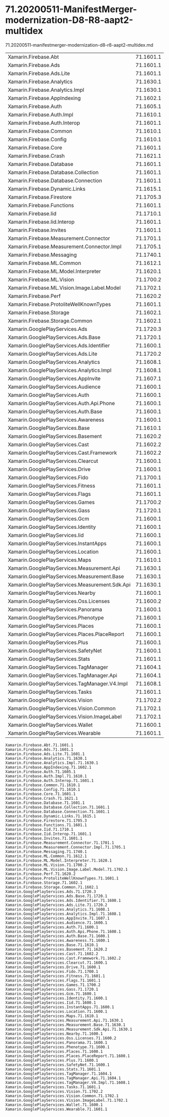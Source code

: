 # 71.20200511-ManifestMerger-modernization-D8-R8-aapt2-multidex

71.20200511-manifestmerger-modernization-d8-r8-aapt2-multidex.md

|                                                   |                                   |
|---------------------------------------------------|-----------------------------------|
| Xamarin.Firebase.Abt                              | 71.1601.1                         |
| Xamarin.Firebase.Ads                              | 71.1601.1                         |
| Xamarin.Firebase.Ads.Lite                         | 71.1601.1                         |
| Xamarin.Firebase.Analytics                        | 71.1630.1                         |
| Xamarin.Firebase.Analytics.Impl                   | 71.1630.1                         |
| Xamarin.Firebase.AppIndexing                      | 71.1602.1                         |
| Xamarin.Firebase.Auth                             | 71.1605.1                         |
| Xamarin.Firebase.Auth.Impl                        | 71.1610.1                         |
| Xamarin.Firebase.Auth.Interop                     | 71.1601.1                         |
| Xamarin.Firebase.Common                           | 71.1610.1                         |
| Xamarin.Firebase.Config                           | 71.1610.1                         |
| Xamarin.Firebase.Core                             | 71.1601.1                         |
| Xamarin.Firebase.Crash                            | 71.1621.1                         |
| Xamarin.Firebase.Database                         | 71.1601.1                         |
| Xamarin.Firebase.Database.Collection              | 71.1601.1                         |
| Xamarin.Firebase.Database.Connection              | 71.1601.1                         |
| Xamarin.Firebase.Dynamic.Links                    | 71.1615.1                         |
| Xamarin.Firebase.Firestore                        | 71.1705.3                         |
| Xamarin.Firebase.Functions                        | 71.1601.1                         |
| Xamarin.Firebase.Iid                              | 71.1710.1                         |
| Xamarin.Firebase.Iid.Interop                      | 71.1601.1                         |
| Xamarin.Firebase.Invites                          | 71.1601.1                         |
| Xamarin.Firebase.Measurement.Connector            | 71.1701.1                         |
| Xamarin.Firebase.Measurement.Connector.Impl       | 71.1705.1                         |
| Xamarin.Firebase.Messaging                        | 71.1740.1                         |
| Xamarin.Firebase.ML.Common                        | 71.1612.1                         |
| Xamarin.Firebase.ML.Model.Interpreter             | 71.1620.1                         |
| Xamarin.Firebase.ML.Vision                        | 71.1700.2                         |
| Xamarin.Firebase.ML.Vision.Image.Label.Model      | 71.1702.1                         |
| Xamarin.Firebase.Perf                             | 71.1620.2                         |
| Xamarin.Firebase.ProtoliteWellKnownTypes          | 71.1601.1                         |
| Xamarin.Firebase.Storage                          | 71.1602.1                         |
| Xamarin.Firebase.Storage.Common                   | 71.1602.1                         |
| Xamarin.GooglePlayServices.Ads                    | 71.1720.3                         |
| Xamarin.GooglePlayServices.Ads.Base               | 71.1720.1                         |
| Xamarin.GooglePlayServices.Ads.Identifier         | 71.1600.1                         |
| Xamarin.GooglePlayServices.Ads.Lite               | 71.1720.2                         |
| Xamarin.GooglePlayServices.Analytics              | 71.1608.1                         |
| Xamarin.GooglePlayServices.Analytics.Impl         | 71.1608.1                         |
| Xamarin.GooglePlayServices.AppInvite              | 71.1607.1                         |
| Xamarin.GooglePlayServices.Audience               | 71.1600.1                         |
| Xamarin.GooglePlayServices.Auth                   | 71.1600.1                         |
| Xamarin.GooglePlayServices.Auth.Api.Phone         | 71.1600.1                         |
| Xamarin.GooglePlayServices.Auth.Base              | 71.1600.1                         |
| Xamarin.GooglePlayServices.Awareness              | 71.1600.1                         |
| Xamarin.GooglePlayServices.Base                   | 71.1610.1                         |
| Xamarin.GooglePlayServices.Basement               | 71.1620.2                         |
| Xamarin.GooglePlayServices.Cast                   | 71.1602.2                         |
| Xamarin.GooglePlayServices.Cast.Framework         | 71.1602.2                         |
| Xamarin.GooglePlayServices.Clearcut               | 71.1600.1                         |
| Xamarin.GooglePlayServices.Drive                  | 71.1600.1                         |
| Xamarin.GooglePlayServices.Fido                   | 71.1700.1                         |
| Xamarin.GooglePlayServices.Fitness                | 71.1601.1                         |
| Xamarin.GooglePlayServices.Flags                  | 71.1601.1                         |
| Xamarin.GooglePlayServices.Games                  | 71.1700.2                         |
| Xamarin.GooglePlayServices.Gass                   | 71.1720.1                         |
| Xamarin.GooglePlayServices.Gcm                    | 71.1600.1                         |
| Xamarin.GooglePlayServices.Identity               | 71.1600.1                         |
| Xamarin.GooglePlayServices.Iid                    | 71.1600.1                         |
| Xamarin.GooglePlayServices.InstantApps            | 71.1600.1                         |
| Xamarin.GooglePlayServices.Location               | 71.1600.1                         |
| Xamarin.GooglePlayServices.Maps                   | 71.1610.1                         |
| Xamarin.GooglePlayServices.Measurement.Api        | 71.1630.1                         |
| Xamarin.GooglePlayServices.Measurement.Base       | 71.1630.1                         |
| Xamarin.GooglePlayServices.Measurement.Sdk.Api    | 71.1630.1                         |
| Xamarin.GooglePlayServices.Nearby                 | 71.1600.1                         |
| Xamarin.GooglePlayServices.Oss.Licenses           | 71.1600.2                         |
| Xamarin.GooglePlayServices.Panorama               | 71.1600.1                         |
| Xamarin.GooglePlayServices.Phenotype              | 71.1600.1                         |
| Xamarin.GooglePlayServices.Places                 | 71.1600.1                         |
| Xamarin.GooglePlayServices.Places.PlaceReport     | 71.1600.1                         |
| Xamarin.GooglePlayServices.Plus                   | 71.1600.1                         |
| Xamarin.GooglePlayServices.SafetyNet              | 71.1600.1                         |
| Xamarin.GooglePlayServices.Stats                  | 71.1601.1                         |
| Xamarin.GooglePlayServices.TagManager             | 71.1604.1                         |
| Xamarin.GooglePlayServices.TagManager.Api         | 71.1604.1                         |
| Xamarin.GooglePlayServices.TagManager.V4.Impl     | 71.1608.1                         |
| Xamarin.GooglePlayServices.Tasks                  | 71.1601.1                         |
| Xamarin.GooglePlayServices.Vision                 | 71.1702.2                         |
| Xamarin.GooglePlayServices.Vision.Common          | 71.1702.1                         |
| Xamarin.GooglePlayServices.Vision.ImageLabel      | 71.1702.1                         |
| Xamarin.GooglePlayServices.Wallet                 | 71.1600.1                         |
| Xamarin.GooglePlayServices.Wearable               | 71.1601.1                         |


```
Xamarin.Firebase.Abt.71.1601.1
Xamarin.Firebase.Ads.71.1601.1
Xamarin.Firebase.Ads.Lite.71.1601.1
Xamarin.Firebase.Analytics.71.1630.1
Xamarin.Firebase.Analytics.Impl.71.1630.1
Xamarin.Firebase.AppIndexing.71.1602.1
Xamarin.Firebase.Auth.71.1605.1
Xamarin.Firebase.Auth.Impl.71.1610.1
Xamarin.Firebase.Auth.Interop.71.1601.1
Xamarin.Firebase.Common.71.1610.1
Xamarin.Firebase.Config.71.1610.1
Xamarin.Firebase.Core.71.1601.1
Xamarin.Firebase.Crash.71.1621.1
Xamarin.Firebase.Database.71.1601.1
Xamarin.Firebase.Database.Collection.71.1601.1
Xamarin.Firebase.Database.Connection.71.1601.1
Xamarin.Firebase.Dynamic.Links.71.1615.1
Xamarin.Firebase.Firestore.71.1705.3
Xamarin.Firebase.Functions.71.1601.1
Xamarin.Firebase.Iid.71.1710.1
Xamarin.Firebase.Iid.Interop.71.1601.1
Xamarin.Firebase.Invites.71.1601.1
Xamarin.Firebase.Measurement.Connector.71.1701.1
Xamarin.Firebase.Measurement.Connector.Impl.71.1705.1
Xamarin.Firebase.Messaging.71.1740.1
Xamarin.Firebase.ML.Common.71.1612.1
Xamarin.Firebase.ML.Model.Interpreter.71.1620.1
Xamarin.Firebase.ML.Vision.71.1700.2
Xamarin.Firebase.ML.Vision.Image.Label.Model.71.1702.1
Xamarin.Firebase.Perf.71.1620.2
Xamarin.Firebase.ProtoliteWellKnownTypes.71.1601.1
Xamarin.Firebase.Storage.71.1602.1
Xamarin.Firebase.Storage.Common.71.1602.1
Xamarin.GooglePlayServices.Ads.71.1720.3
Xamarin.GooglePlayServices.Ads.Base.71.1720.1
Xamarin.GooglePlayServices.Ads.Identifier.71.1600.1
Xamarin.GooglePlayServices.Ads.Lite.71.1720.2
Xamarin.GooglePlayServices.Analytics.71.1608.1
Xamarin.GooglePlayServices.Analytics.Impl.71.1608.1
Xamarin.GooglePlayServices.AppInvite.71.1607.1
Xamarin.GooglePlayServices.Audience.71.1600.1
Xamarin.GooglePlayServices.Auth.71.1600.1
Xamarin.GooglePlayServices.Auth.Api.Phone.71.1600.1
Xamarin.GooglePlayServices.Auth.Base.71.1600.1
Xamarin.GooglePlayServices.Awareness.71.1600.1
Xamarin.GooglePlayServices.Base.71.1610.1
Xamarin.GooglePlayServices.Basement.71.1620.2
Xamarin.GooglePlayServices.Cast.71.1602.2
Xamarin.GooglePlayServices.Cast.Framework.71.1602.2
Xamarin.GooglePlayServices.Clearcut.71.1600.1
Xamarin.GooglePlayServices.Drive.71.1600.1
Xamarin.GooglePlayServices.Fido.71.1700.1
Xamarin.GooglePlayServices.Fitness.71.1601.1
Xamarin.GooglePlayServices.Flags.71.1601.1
Xamarin.GooglePlayServices.Games.71.1700.2
Xamarin.GooglePlayServices.Gass.71.1720.1
Xamarin.GooglePlayServices.Gcm.71.1600.1
Xamarin.GooglePlayServices.Identity.71.1600.1
Xamarin.GooglePlayServices.Iid.71.1600.1
Xamarin.GooglePlayServices.InstantApps.71.1600.1
Xamarin.GooglePlayServices.Location.71.1600.1
Xamarin.GooglePlayServices.Maps.71.1610.1
Xamarin.GooglePlayServices.Measurement.Api.71.1630.1
Xamarin.GooglePlayServices.Measurement.Base.71.1630.1
Xamarin.GooglePlayServices.Measurement.Sdk.Api.71.1630.1
Xamarin.GooglePlayServices.Nearby.71.1600.1
Xamarin.GooglePlayServices.Oss.Licenses.71.1600.2
Xamarin.GooglePlayServices.Panorama.71.1600.1
Xamarin.GooglePlayServices.Phenotype.71.1600.1
Xamarin.GooglePlayServices.Places.71.1600.1
Xamarin.GooglePlayServices.Places.PlaceReport.71.1600.1
Xamarin.GooglePlayServices.Plus.71.1600.1
Xamarin.GooglePlayServices.SafetyNet.71.1600.1
Xamarin.GooglePlayServices.Stats.71.1601.1
Xamarin.GooglePlayServices.TagManager.71.1604.1
Xamarin.GooglePlayServices.TagManager.Api.71.1604.1
Xamarin.GooglePlayServices.TagManager.V4.Impl.71.1608.1
Xamarin.GooglePlayServices.Tasks.71.1601.1
Xamarin.GooglePlayServices.Vision.71.1702.2
Xamarin.GooglePlayServices.Vision.Common.71.1702.1
Xamarin.GooglePlayServices.Vision.ImageLabel.71.1702.1
Xamarin.GooglePlayServices.Wallet.71.1600.1
Xamarin.GooglePlayServices.Wearable.71.1601.1
```